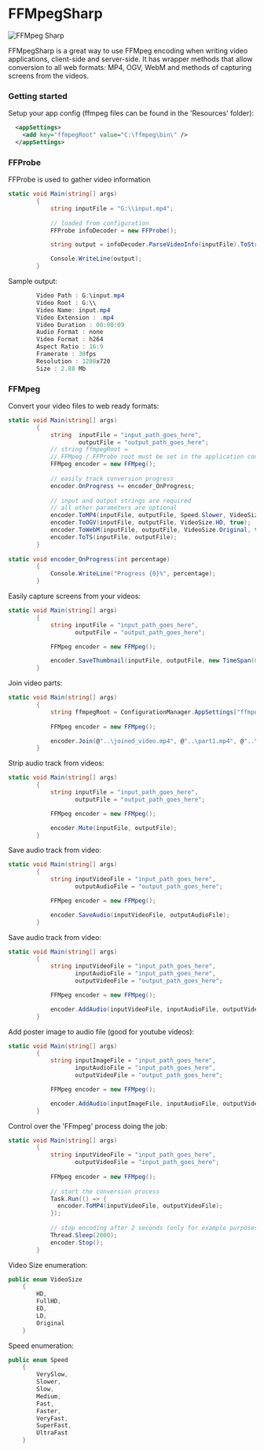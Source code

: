 # FFMpegSharp
![FFMpeg Sharp](https://media.licdn.com/mpr/mpr/jc/AAEAAQAAAAAAAAL-AAAAJDEyYTdkMjAyLTc2M2ItNDM2YS1iOTc5LTAwZTU1YWM0NjdiNQ.jpg)

FFMpegSharp is a great way to use FFMpeg encoding when writing video applications, client-side and server-side. It has wrapper methods that allow conversion to all web formats: MP4, OGV, WebM and methods of capturing screens from the videos. 

### Getting started

Setup your app config (ffmpeg files can be found in the 'Resources' folder):

```xml
  <appSettings>
    <add key="ffmpegRoot" value="C:\ffmpeg\bin\" />
  </appSettings>
```

### FFProbe

FFProbe is used to gather video information
```csharp
static void Main(string[] args)
        {
            string inputFile = "G:\\input.mp4";
            
            // loaded from configuration
            FFProbe infoDecoder = new FFProbe();

            string output = infoDecoder.ParseVideoInfo(inputFile).ToString();

            Console.WriteLine(output);
        }
```

Sample output:
```csharp
        Video Path : G:\input.mp4
        Video Root : G:\\
        Video Name: input.mp4
        Video Extension : .mp4
        Video Duration : 00:00:09
        Audio Format : none
        Video Format : h264
        Aspect Ratio : 16:9
        Framerate : 30fps
        Resolution : 1280x720
        Size : 2.88 Mb
```

### FFMpeg
Convert your video files to web ready formats:

```csharp
static void Main(string[] args)
        {
            string  inputFile = "input_path_goes_here",
                    outputFile = "output_path_goes_here";
            // string ffmpegRoot = 
            // FFMpeg / FFProbe root must be set in the application configuration -> Key: "ffmpegRoot"
            FFMpeg encoder = new FFMpeg();
            
            // easily track conversion progress
            encoder.OnProgress += encoder_OnProgress;
            
            // input and output strings are required
            // all other parameters are optional
            encoder.ToMP4(inputFile, outputFile, Speed.Slower, VideoSize.FullHD, true);
            encoder.ToOGV(inputFile, outputFile, VideoSize.HD, true);
            encoder.ToWebM(inputFile, outputFile, VideoSize.Original, true);
            encoder.ToTS(inputFile, outputFile);
        }
        
static void encoder_OnProgress(int percentage)
        {
            Console.WriteLine("Progress {0}%", percentage);
        }
```

Easily capture screens from your videos:
```csharp
static void Main(string[] args)
        {
            string inputFile = "input_path_goes_here",
                   outputFile = "output_path_goes_here";

            FFMpeg encoder = new FFMpeg();

            encoder.SaveThumbnail(inputFile, outputFile, new TimeSpan(0, 0, 15));
        }
```

Join video parts:
```csharp
static void Main(string[] args)
        {
            string ffmpegRoot = ConfigurationManager.AppSettings["ffmpegRoot"];
            
            FFMpeg encoder = new FFMpeg();

            encoder.Join(@"..\joined_video.mp4", @"..\part1.mp4", @"..\part2.mp4", @"..\part3.mp4");
        }
```

Strip audio track from videos:
```csharp
static void Main(string[] args)
        {
            string inputFile = "input_path_goes_here",
                   outputFile = "output_path_goes_here";

            FFMpeg encoder = new FFMpeg();

            encoder.Mute(inputFile, outputFile);
        }
```

Save audio track from video:
```csharp
static void Main(string[] args)
        {
            string inputVideoFile = "input_path_goes_here",
                   outputAudioFile = "output_path_goes_here";

            FFMpeg encoder = new FFMpeg();

            encoder.SaveAudio(inputVideoFile, outputAudioFile);
        }
```

Save audio track from video:
```csharp
static void Main(string[] args)
        {
            string inputVideoFile = "input_path_goes_here",
                   inputAudioFile = "input_path_goes_here",
                   outputVideoFile = "output_path_goes_here";

            FFMpeg encoder = new FFMpeg();

            encoder.AddAudio(inputVideoFile, inputAudioFile, outputVideoFile);
        }
```

Add poster image to audio file (good for youtube videos):
```csharp
static void Main(string[] args)
        {
            string inputImageFile = "input_path_goes_here",
                   inputAudioFile = "input_path_goes_here",
                   outputVideoFile = "output_path_goes_here";

            FFMpeg encoder = new FFMpeg();

            encoder.AddAudio(inputImageFile, inputAudioFile, outputVideoFile);
        }
```

Control over the 'FFmpeg' process doing the job:
```csharp
static void Main(string[] args)
        {
            string inputVideoFile = "input_path_goes_here",
                   outputVideoFile = "input_path_goes_here";
                   
            FFMpeg encoder = new FFMpeg();
            
            // start the conversion process
            Task.Run(() => {
              encoder.ToMP4(inputVideoFile, outputVideoFile);
            });
            
            // stop encoding after 2 seconds (only for example purposes)
            Thread.Sleep(2000);
            encoder.Stop();
        }
```

Video Size enumeration:

```csharp
public enum VideoSize
    {
        HD,
        FullHD,
        ED,
        LD,
        Original
    }
```

Speed enumeration:

```csharp
public enum Speed
    {
        VerySlow,
        Slower,
        Slow,
        Medium,
        Fast,
        Faster,
        VeryFast,
        SuperFast,
        UltraFast
    }
```
